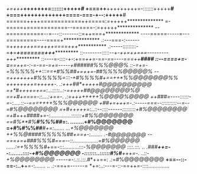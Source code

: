 *+=+++*********+++++++=:::::::+++++**************#
+===++******+++++++++=-:::::::+++++**************#
+===+++++++++++++====-===-+--:+++++**************#
======++++============++=====:=+++++**************
=-=====+============--======-:=+++++**************
--===========--=---::-------::=++===+*************
----=====-----=---=========----====+**************
.:---===-:------=+*++++++==++++====+++************
.:-----:::::::::-=**+**=***+=======+++************
::--------:::::--+-*++=++===---------+++**********
::----=-::::-+-:+==*++*=-=*=-==----===++******####
::--=*===+=-=**==++=-:-=-==-=+=-----+######%%%@@@%
::-=*+**=-=*%%%%%*++:::==+#%%##+=++=-*##%%%%@@@@@%
--=*++++*+++#%%%%%*=:::-+#%%%%#+==+**+*%%@@@@@@@%%
+**+++*++++=+++++*-.  .:+++##*++**++**+#@@@@@@@@@@
=+*#++**++=+==:...:::::..:-=++****++*#*#@@@@@@@@%@
==+*#*+====-::....:+==-.  .:=+++++**+++*%@@@@%@@@@
++*##*#*=----::::::-=-:.....::--===+*+++*%%%@@@@@@
+*##*+=+++=-.:-----===--::::::::::--=--=#%@@@@@@@@
=+#*++++***+=:..::--::::------:::::::::+#%@@@@@@@@
=+*#+++*#*###*+=-:..............:::::::+#%%@@@@@@@
==#%**#%****#%%%##*=:.          ........+#%@@@@@@@
=+#%#%%##***#*******+=:.......        ...+%@@@@@@@
++*%%@####%%%%%##*+==+-:........        .-#@@@@@@@
--===+=+*###%%%#*===--::.................=#%@@@@@@
    ......:=+*%%%%#*+==-:::..........:::-*%@@@@@@@
::::.:::.  .. .*###***++=--:.......::::-+#%@@@@@@@
-:::::::..::::::#%#**+++=-.        ..::-+%@@@@@@@@
-----=-:.::.:::.*#*++==:             .:=#%@@@@@@@@
**+==--::-==-:..+**+=-:....... ..   .:-==+=------=
*+=:..:---=-::-==++=-::::..............  

